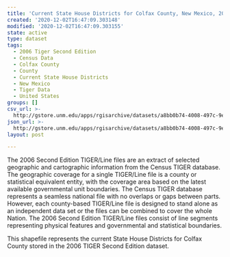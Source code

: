 ```yaml
---
title: 'Current State House Districts for Colfax County, New Mexico, 2006se TIGER'
created: '2020-12-02T16:47:09.303148'
modified: '2020-12-02T16:47:09.303155'
state: active
type: dataset
tags:
  - 2006 Tiger Second Edition
  - Census Data
  - Colfax County
  - County
  - Current State House Districts
  - New Mexico
  - Tiger Data
  - United States
groups: []
csv_url: >-
  http://gstore.unm.edu/apps/rgisarchive/datasets/a8bb0b74-4008-497c-9e62-d742f834ab36/tgr2006se_colf_sldlcu.derived.csv
json_url: >-
  http://gstore.unm.edu/apps/rgisarchive/datasets/a8bb0b74-4008-497c-9e62-d742f834ab36/tgr2006se_colf_sldlcu.derived.json
layout: post

---
```

The 2006 Second Edition TIGER/Line files are an extract of selected geographic and cartographic information from the Census TIGER database.  The geographic coverage for a single TIGER/Line file is a county or statistical equivalent entity, with the coverage area based on the latest available governmental unit boundaries. The Census TIGER database represents a seamless national file with no overlaps or gaps between parts.  However, each county-based TIGER/Line file is designed to stand alone as an independent data set or the files can be combined to cover the whole Nation.  The 2006 Second Edition  TIGER/Line files consist of line segments representing physical features and governmental and statistical boundaries.  

This shapefile represents the current State House Districts for Colfax County stored in the 2006 TIGER Second Edition dataset.
